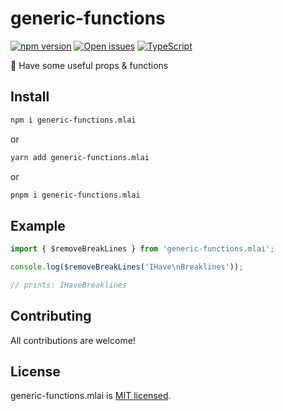 # generic-functions

[![npm version][npm-badge]][npm-url] [![Open issues][issues-badge]][issues-url] [![TypeScript][typescript-badge]][typescript-url]

🚩 Have some useful props & functions

## Install

```bash
npm i generic-functions.mlai
```

or

```bash
yarn add generic-functions.mlai
```

or

```bash
pnpm i generic-functions.mlai
```

## Example

```js
import { $removeBreakLines } from 'generic-functions.mlai';

console.log($removeBreakLines('IHave\nBreaklines'));

// prints: IHaveBreaklines
```

## Contributing

All contributions are welcome!

[npm-url]: https://www.npmjs.com/package/generic-functions.mlai
[npm-badge]: https://img.shields.io/node/v/generic-functions?style=for-the-badge
[size-badge]: https://badgen.net/bundlephobia/Mathieu-ai/generic-functions
[issues-badge]: https://img.shields.io/github/issues/Mathieu-ai/generic-functions?style=for-the-badge
[issues-url]: https://github.com/Mathieu-ai/generic-functions/issues
[typescript-badge]: https://img.shields.io/badge/Language-Typescript-blue?style=for-the-badge
[typescript-url]: https://github.com/microsoft/TypeScript

## License

generic-functions.mlai is [MIT licensed](LICENSE).
